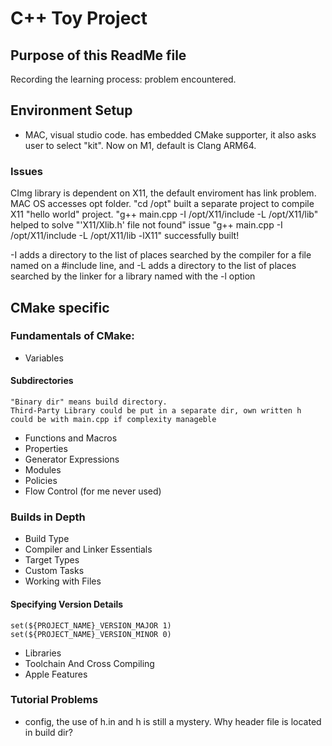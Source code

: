 # C++ Toy Project
## Purpose of this ReadMe file
Recording the learning process: problem encountered.

## Environment Setup
- MAC, visual studio code. has embedded CMake supporter, it also asks user to select "kit". Now on M1, default is Clang ARM64.
### Issues
CImg library is dependent on X11, the default enviroment has link problem.
MAC OS accesses opt folder. "cd /opt"
built a separate project to compile X11 "hello world" project. "g++ main.cpp -I /opt/X11/include -L /opt/X11/lib" helped to solve "'X11/Xlib.h' file not found" issue
"g++ main.cpp -I /opt/X11/include -L /opt/X11/lib -lX11" successfully built!

-I adds a directory to the list of places searched by the compiler for a file named on a #include line, and -L adds a directory to the list of places searched by the linker for a library named with the -l option

## CMake specific

### Fundamentals of CMake:
 - Variables
#### Subdirectories
    "Binary dir" means build directory.
    Third-Party Library could be put in a separate dir, own written h could be with main.cpp if complexity manageble
 - Functions and Macros
 - Properties
 - Generator Expressions
 - Modules
 - Policies
 - Flow Control (for me never used)

### Builds in Depth

- Build Type
- Compiler and Linker Essentials
- Target Types
- Custom Tasks
- Working with Files
#### Specifying Version Details
    set(${PROJECT_NAME}_VERSION_MAJOR 1)
    set(${PROJECT_NAME}_VERSION_MINOR 0)
- Libraries
- Toolchain And Cross Compiling
- Apple Features


### Tutorial Problems
- config, the use of h.in and h is still a mystery. Why header file is located in build dir?

